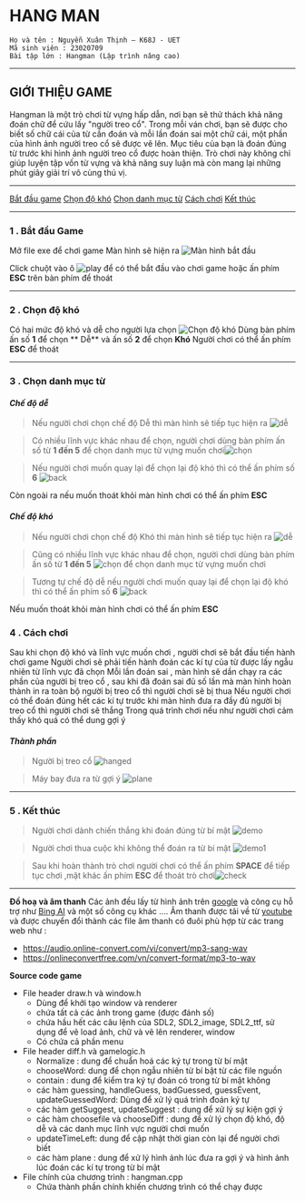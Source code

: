 # HANG MAN 
    Họ và tên : Nguyễn Xuân Thịnh – K68J - UET
    Mã sinh viên : 23020709 
    Bài tập lớn : Hangman (Lập trình nâng cao)
_________________
## GIỚI THIỆU GAME
Hangman là một trò chơi từ vựng hấp dẫn, nơi bạn sẽ thử thách khả năng đoán chữ để cứu lấy "người treo cổ". Trong mỗi ván chơi, bạn sẽ được cho biết số chữ cái của từ cần đoán và mỗi lần đoán sai một chữ cái, một phần của hình ảnh người treo cổ sẽ được vẽ lên. Mục tiêu của bạn là đoán đúng từ trước khi hình ảnh người treo cổ được hoàn thiện. Trò chơi này không chỉ giúp luyện tập vốn từ vựng và khả năng suy luận mà còn mang lại những phút giây giải trí vô cùng thú vị.

_______
[Bắt đầu game](#bắt-đầu-game)
[Chọn độ khó](#Chọn-độ-khó)
[Chọn danh mục từ](#Chọn-danh-mục-từ)
[Cách chơi](#Cách-chơi)
[Kết thúc](#Kết-thúc)

__________________
### 1 . Bắt đầu Game


Mở file exe để chơi game
Màn hình sẽ hiện ra
![Màn hình bắt đầu](./image/menu.bmp)

Click chuột vào ô ![play](./image1/play.png) để có thể bắt đầu vào chơi game hoặc ấn phím **ESC** trên bàn phím để thoát

___________________
### 2 . Chọn độ khó

Có hai mức độ khó và dễ cho người lựa chọn
![Chọn độ khó](./image1/diff.png)
Dùng bàn phím ấn số **1** để chọn ** Dễ** và ấn số **2** để chọn **Khó**
Người chơi có thể ấn phím **ESC** để thoát 

__________________

### 3 . Chọn danh mục từ 
#### *Chế độ dễ*

>Nếu người chơi chọn chế độ Dễ thì màn hình sẽ tiếp tục hiện ra 
![dễ](./image1/eassy.png) 

>Có nhiều lĩnh vực khác nhau để chọn, người chơi dùng bàn phím ấn số từ **1 đến 5** để chọn danh mục từ vựng muốn chơi![chọn](./image1/eassy1.png) 

>Nếu người chơi muốn quay lại để chọn lại độ khó thì có thể ấn phím số **6**  ![back](./image1/back1.png)

Còn ngoài ra nếu muốn thoát khỏi màn hình chơi có thể ấn phím **ESC**

#### *Chế độ khó*

>Nếu người chơi chọn chế độ Khó thì màn hình sẽ tiếp tục hiện ra 
![dễ](./image1/hardd.png) 

>Cũng có nhiều lĩnh vực khác nhau để chọn, người chơi dùng bàn phím ấn số từ **1 đến 5** ![chọn](./image1/hardd1.png) để chọn danh mục từ vựng muốn chơi

>Tương tự chế độ dễ nếu người chơi muốn quay lại để chọn lại độ khó thì có thể ấn phím số **6**  ![back](./image1/back2.png)

Nếu muốn thoát khỏi màn hình chơi có thể ấn phím **ESC**


### 4 . Cách chơi
Sau khi chọn độ khó và lĩnh vực muốn chơi , người chơi sẽ bắt đầu tiến hành chơi game
Người chơi sẽ phải tiến hành đoán các kí tự của từ được lấy ngẫu nhiên từ lĩnh vực đã chọn 
Mỗi lần đoán sai , màn hình sẽ dần chạy ra các phần của người bị treo cổ , sau khi đã đoán sai đủ số lần mà màn hình hoàn thành in ra toàn bộ người bị treo cổ thì người chơi sẽ bị thua
Nếu người chơi có thể đoán đúng hết các kí tự trước khi màn hình đưa ra đầy đủ người bị treo cổ thì người chơi sẽ thắng
Trong quá trình chơi nếu như người chơi cảm thấy khó quá có thể dung gợi ý 
#### *Thành phần*
>Người bị treo cổ  ![hanged](./image/hanged1.png)

>Máy bay đưa ra từ gợi ý ![plane](./image/plane.png)

__________

### 5 . Kết thúc
>Người chơi dành chiến thắng khi đoán đúng từ bí mật
![demo](./image1/win.png)

>Người chơi thua cuộc khi không thể đoán ra từ bí mật
![demo1](./image1/lose.png)

>Sau khi hoàn thành trò chơi người chơi có thể ấn phím **SPACE** để tiếp tục chơi ,mặt khác ấn phím **ESC** để thoát trò chơi![check](./image1/check.png)

______________

**Đồ hoạ và âm thanh**
Các ảnh đều lấy từ hình ảnh trên [google](google.com) và công cụ hỗ trợ như [Bing AI](bing.com) và một số công cụ khác ….
Âm thanh được tải về từ [youtube](youtube.com) và được chuyển đổi thành các file âm thanh có đuôi phù hợp từ các trang web như : 
-	https://audio.online-convert.com/vi/convert/mp3-sang-wav
-	https://onlineconvertfree.com/vn/convert-format/mp3-to-wav

**Source code game**
- File header draw.h và window.h
   * Dùng để khởi tạo window và renderer
   * chứa tất cả các ảnh trong game (được đánh số)
   * chứa hầu hết các câu lệnh của SDL2, SDL2_image, SDL2_ttf, sử dụng để vẽ load ảnh, chữ và vẽ lên renderer, window
   * Có chứa cả phần menu
- File header diff.h và   gamelogic.h
   * Normalize : dung để chuẩn hoá các ký tự trong từ bí mật
   * chooseWord: dung để chọn ngẫu nhiên từ bí bật từ các file nguồn
   * contain : dung để kiểm tra ký tự đoán có trong từ bí mật không
   * các hàm guessing, handleGuess, badGuessed, guessEvent, updateGuessedWord: Dùng để xử lý quá trình đoán ký tự
   * các hàm getSuggest, updateSuggest : dung để xử lý  sự kiện gợi ý
   * các hàm choosefile và chooseDiff : dung để xử lý chọn độ khó, độ dễ và các danh mục lĩnh vực người chơi muốn
   * updateTimeLeft: dung  để cập nhật thời gian còn lại để người chơi biết
  * các hàm plane : dung để xử lý hình ảnh lúc đưa ra gợi ý và hình ảnh lúc đoán các kí tự trong từ bí mật 
- File chính của chương trình : hangman.cpp 
   * Chứa thành phần chính khiến chương trình có thể chạy được

